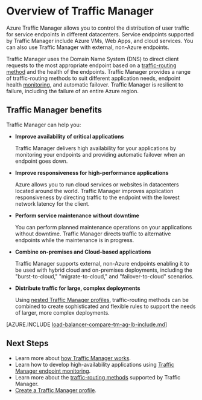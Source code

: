 ﻿<properties
    pageTitle="What is Traffic Manager | Azure"
    description="This article will help you understand what Traffic Manager is, and whether it is the right traffic routing choice for your application"
    services="traffic-manager"
    documentationcenter=""
    author="sdwheeler"
    manager="carmonm"
    editor="" />
<tags
    ms.assetid="75d5ff9a-f4b9-4b05-af32-700e7bdfea5a"
    ms.service="traffic-manager"
    ms.devlang="na"
    ms.topic="article"
    ms.tgt_pltfrm="na"
    ms.workload="infrastructure-services"
    ms.date="10/11/2016"
    wacn.date=""
    ms.author="sewhee" />

# Overview of Traffic Manager

Azure Traffic Manager allows you to control the distribution of user traffic for service endpoints in different datacenters. Service endpoints supported by Traffic Manager include Azure VMs, Web Apps, and cloud services. You can also use Traffic Manager with external, non-Azure endpoints.

Traffic Manager uses the Domain Name System (DNS) to direct client requests to the most appropriate endpoint based on a [traffic-routing method](/documentation/articles/traffic-manager-routing-methods/) and the health of the endpoints. Traffic Manager provides a range of traffic-routing methods to suit different application needs, endpoint health [monitoring](/documentation/articles/traffic-manager-monitoring/), and automatic failover. Traffic Manager is resilient to failure, including the failure of an entire Azure region.

## Traffic Manager benefits

Traffic Manager can help you:

* **Improve availability of critical applications**

    Traffic Manager delivers high availability for your applications by monitoring your endpoints and providing automatic failover when an endpoint goes down.

* **Improve responsiveness for high-performance applications**

    Azure allows you to run cloud services or websites in datacenters located around the world. Traffic Manager improves application responsiveness by directing traffic to the endpoint with the lowest network latency for the client.

* **Perform service maintenance without downtime**

    You can perform planned maintenance operations on your applications without downtime. Traffic Manager directs traffic to alternative endpoints while the maintenance is in progress.

* **Combine on-premises and Cloud-based applications**

    Traffic Manager supports external, non-Azure endpoints enabling it to be used with hybrid cloud and on-premises deployments, including the "burst-to-cloud," "migrate-to-cloud," and "failover-to-cloud" scenarios.

* **Distribute traffic for large, complex deployments**

    Using [nested Traffic Manager profiles](/documentation/articles/traffic-manager-nested-profiles/), traffic-routing methods can be combined to create sophisticated and flexible rules to support the needs of larger, more complex deployments.

[AZURE.INCLUDE [load-balancer-compare-tm-ag-lb-include.md](../../includes/load-balancer-compare-tm-ag-lb-include.md)]

## Next Steps

* Learn more about [how Traffic Manager works](/documentation/articles/traffic-manager-how-traffic-manager-works/).
* Learn how to develop high-availability applications using [Traffic Manager endpoint monitoring](/documentation/articles/traffic-manager-monitoring/).
* Learn more about the [traffic-routing methods](/documentation/articles/traffic-manager-routing-methods/) supported by Traffic Manager.
* [Create a Traffic Manager profile](/documentation/articles/traffic-manager-manage-profiles/).
